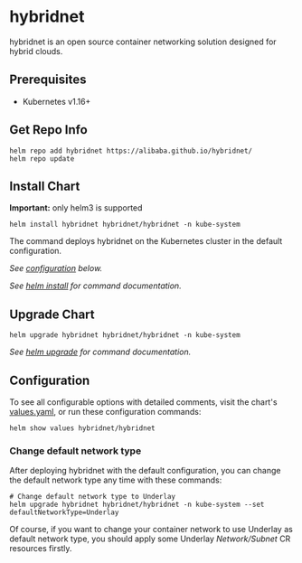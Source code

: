 # hybridnet

hybridnet is an open source container networking solution designed for hybrid clouds.

## Prerequisites

- Kubernetes v1.16+

## Get Repo Info

```shell
helm repo add hybridnet https://alibaba.github.io/hybridnet/
helm repo update
```

## Install Chart

**Important:** only helm3 is supported

```shell
helm install hybridnet hybridnet/hybridnet -n kube-system
```
The command deploys hybridnet on the Kubernetes cluster in the default configuration.

_See [configuration](#configuration) below._

_See [helm install](https://helm.sh/docs/helm/helm_install/) for command documentation._

## Upgrade Chart

```shell
helm upgrade hybridnet hybridnet/hybridnet -n kube-system
```

_See [helm upgrade](https://helm.sh/docs/helm/helm_upgrade/) for command documentation._

## Configuration

To see all configurable options with detailed comments, visit the chart's [values.yaml](./values.yaml),
or run these configuration commands:

```shell
helm show values hybridnet/hybridnet
```

### Change default network type

After deploying hybridnet with the default configuration, you can change the default network type any 
time with these commands:

```shell
# Change default network type to Underlay
helm upgrade hybridnet hybridnet/hybridnet -n kube-system --set defaultNetworkType=Underlay
```

Of course, if you want to change your container network to use Underlay as default network type, you should
apply some Underlay _Network/Subnet_ CR resources firstly.